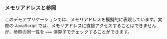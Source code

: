 ### メモリアドレスと参照

このデモアプリケーションでは、メモリアドレスを模擬的に表現しています。実際の JavaScript では、メモリアドレスに直接アクセスすることはできませんが、参照の同一性を `===` 演算子でチェックすることができます。
